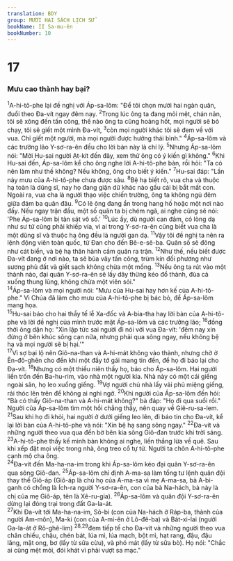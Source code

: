 ```yaml
---
translation: BDY
group: MƯƠI HAI SÁCH LỊCH SỬ
bookName: II Sa-mu-ên 
bookNumber: 10
---
```


<div class="title"><h1>17</h1><h3>Mưu cao thành hay bại?</h3></div>
<span class="verse 2sa_17_1"><sup>1</sup>A-hi-tô-phe lại đề nghị với Áp-sa-lôm: &#34;Để tôi chọn mười hai ngàn quân, đuổi theo Đa-vít ngay đêm nay. </span>
<span class="verse 2sa_17_2"><sup>2</sup>Trong lúc ông ta đang mỏi mệt, chán nản, tôi sẽ xông đến tấn công, thế nào ông ta cũng hoảng hốt, mọi người sẽ bỏ chạy, tôi sẽ giết một mình Đa-vít, </span>
<span class="verse 2sa_17_3"><sup>3</sup>còn mọi người khác tôi sẽ đem về với vua. Chỉ giết một người, mà mọi người được hưởng thái bình.&#34; </span>
<span class="verse 2sa_17_4"><sup>4</sup>Áp-sa-lôm và các trưởng lão Y-sơ-ra-ên đều cho lời bàn này là chí lý. </span>
<span class="verse 2sa_17_5"><sup>5</sup>Nhưng Áp-sa-lôm nói: &#34;Mời Hu-sai người Ạt-kít đến đây, xem thử ông có ý kiến gì không.&#34; </span>
<span class="verse 2sa_17_6"><sup>6</sup>Khi Hu-sai đến, Áp-sa-lôm kể cho ông nghe lời A-hi-tô-phe bàn, rồi hỏi: &#34;Ta có nên làm như thế không? Nếu không, ông cho biết ý kiến.&#34; </span>
<span class="verse 2sa_17_7"><sup>7</sup>Hu-sai đáp: &#34;Lần này mưu của A-hi-tô-phe chưa được sâu. </span>
<span class="verse 2sa_17_8"><sup>8</sup>Bệ hạ biết rõ, vua cha và thuộc hạ toàn là dũng sĩ, nay họ đang giận dữ khác nào gấu cái bị bắt mất con. Ngoài ra, vua cha là người thạo việc chiến trường, ông ta không ngủ đêm giữa đám ba quân đâu. </span>
<span class="verse 2sa_17_9"><sup>9</sup>Có lẽ ông đang ẩn trong hang hố hoặc một nơi nào đấy. Nếu ngay trận đầu, một số quân ta bị chém ngã, ai nghe cũng sẽ nói: &#39;Phe Áp-sa-lôm bị tàn sát vô số.&#39; </span>
<span class="verse 2sa_17_10"><sup>10</sup>Lúc ấy, dù người can đảm, có lòng dạ như sư tử cũng phải khiếp vía, vì ai trong Y-sơ-ra-ên cũng biết vua cha là một dũng sĩ và thuộc hạ ông đều là người gan dạ. </span>
<span class="verse 2sa_17_11"><sup>11</sup>Vậy tôi đề nghị ta nên ra lệnh động viên toàn quốc, từ Đan cho đến Bê-e-sê-ba. Quân số sẽ đông như cát biển, và bệ hạ thân hành cầm quân ra trận. </span>
<span class="verse 2sa_17_12"><sup>12</sup>Như thế, nếu biết được Đa-vít đang ở nơi nào, ta sẽ bủa vây tấn công, trùm kín đối phương như sương phủ đất và giết sạch không chừa một mống. </span>
<span class="verse 2sa_17_13"><sup>13</sup>Nếu ông ta rút vào một thành nào, đại quân Y-sơ-ra-ên sẽ lấy dây thừng kéo đổ thành, đùa cả xuống thung lũng, không chừa một viên sỏi.&#34;<br/></span>
<span class="verse 2sa_17_14"><sup>14</sup>Áp-sa-lôm và mọi người nói: &#34;Mưu của Hu-sai hay hơn kế của A-hi-tô-phe.&#34; Vì Chúa đã làm cho mưu của A-hi-tô-phe bị bác bỏ, để Áp-sa-lôm mang họa.<br/></span>
<span class="verse 2sa_17_15"><sup>15</sup>Hu-sai báo cho hai thầy tế lễ Xa-đốc và A-bia-tha hay lời bàn của A-hi-tô-phe và lời đề nghị của mình trước mặt Áp-sa-lôm và các trưởng lão; </span>
<span class="verse 2sa_17_16"><sup>16</sup>đồng thời ông dặn họ: &#34;Xin lập tức sai người đi nói với vua Đa-vít: &#39;đêm nay xin đừng ở bên khúc sông cạn nữa, nhưng phải qua sông ngay, nếu không bệ hạ và mọi người sẽ bị hại.&#39;&#34;<br/></span>
<span class="verse 2sa_17_17"><sup>17</sup>Vì sợ bại lộ nên Giô-na-than và A-hi-mát không vào thành, nhưng chờ ở Ên-đô-ghên cho đến khi một đầy tớ gái mang tin đến, để họ đi báo lại cho Đa-vít. </span>
<span class="verse 2sa_17_18"><sup>18</sup>Nhưng có một thiếu niên thấy họ, báo cho Áp-sa-lôm. Hai người liền trốn đến Ba-hu-rim, vào nhà một người kia. Nhà này có một cái giếng ngoài sân, họ leo xuống giếng. </span>
<span class="verse 2sa_17_19"><sup>19</sup>Vợ người chủ nhà lấy vải phủ miệng giếng, rải thóc lên trên để không ai nghi ngờ. </span>
<span class="verse 2sa_17_20"><sup>20</sup>Khi người của Áp-sa-lôm đến hỏi: &#34;Bà có thấy Giô-na-than và A-hi-mát không?&#34; bà đáp: &#34;Họ đi qua suối rồi.&#34; Người của Áp-sa-lôm tìm một hồi chẳng thấy, nên quay về Giê-ru-sa-lem.<br/></span>
<span class="verse 2sa_17_21"><sup>21</sup>Sau khi họ đi khỏi, hai người ở dưới giếng leo lên, đi báo tin cho Đa-vít, kể lại lời bàn của A-hi-tô-phe và nói: &#34;Xin bệ hạ sang sông ngay.&#34; </span>
<span class="verse 2sa_17_22"><sup>22</sup>Đa-vít và những người theo vua qua đến bờ bên kia sông Giô-đan trước khi trời sáng.<br/></span>
<span class="verse 2sa_17_23"><sup>23</sup>A-hi-tô-phe thấy kế mình bàn không ai nghe, liền thắng lừa về quê. Sau khi xếp đặt mọi việc trong nhà, ông treo cổ tự tử. Người ta chôn A-hi-tô-phe cạnh mộ cha ông.<br/></span>
<span class="verse 2sa_17_24"><sup>24</sup>Đa-vít đến Ma-ha-na-im trong khi Áp-sa-lôm kéo đại quân Y-sơ-ra-ên qua sông Giô-đan. </span>
<span class="verse 2sa_17_25"><sup>25</sup>Áp-sa-lôm chỉ định A-ma-sa làm tổng tư lệnh quân đội thay thế Giô-áp (Giô-áp là chú họ của A-ma-sa vì mẹ A-ma-sa, bà A-bi-ganh có chồng là Ích-ra người Y-sơ-ra-ên, con của bà Na-hách, bà này là chị của mẹ Giô-áp, tên là Xê-ru-gia). </span>
<span class="verse 2sa_17_26"><sup>26</sup>Áp-sa-lôm và quân đội Y-sơ-ra-ên dừng lại đóng trại trong đất Ga-la-át.<br/></span>
<span class="verse 2sa_17_27"><sup>27</sup>Khi Đa-vít tới Ma-ha-na-im, Sô-bi (con của Na-hách ở Ráp-ba, thành của người Am-môn), Ma-ki (con của A-mi-ên ở Lô-đê-ba) và Bát-xi-lai (người Ga-la-át ở Rô-ghê-lim) </span>
<span class="verse 2sa_17_28 2sa_17_29"><sup>28,29</sup>đem tiếp tế cho Đa-vít và những người theo vua chăn chiếu, chậu, chén bát, lúa mì, lúa mạch, bột mì, hạt rang, đậu, đậu lăng, mật ong, bơ (lấy từ sữa cừu), và phó mát (lấy từ sữa bò). Họ nói: &#34;Chắc ai cũng mệt mỏi, đói khát vì phải vượt sa mạc.&#34;</span>
